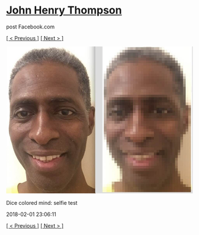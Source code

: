 # [John Henry Thompson](../README.md)
post Facebook.com

[[ < Previous ]](2018-02-03-1.md) [[ Next > ]](2018-02-01-2.md)

[![](../media/2018-02-01/Timeline-Photos-Dice-colored-mind-selfie-test.jpg)](../README.md)

Dice colored mind: selfie test

2018-02-01 23:06:11

[[ < Previous ]](2018-02-03-1.md) [[ Next > ]](2018-02-01-2.md)